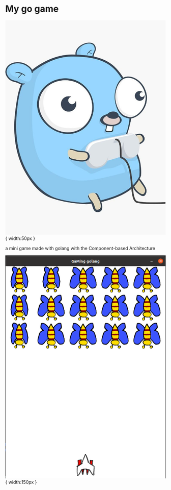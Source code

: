 # My go game

![image info](./readme-files/go-playing.jpg){ width:50px }

a mini game made with golang with the Component-based Architecture

![image info](./readme-files/captura_go_game.png){ width:150px }
